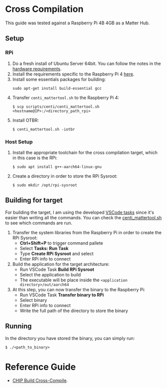 # Cross Compilation

This guide was tested against a Raspberry Pi 4B 4GB as a Matter Hub.

## Setup

### RPi

1. Do a fresh install of Ubuntu Server 64bit. You can follow the notes in the
   [hardware requirements](HARDWARE_REQUIREMENTS.md).
2. Install the requirements specific to the Raspberry Pi 4
   [here](https://project-chip.github.io/connectedhomeip-doc/guides/BUILDING.html#installing-prerequisites-on-raspberry-pi-4).
3. Install some essentials packages for building:
    ```
    sudo apt-get install build-essential gcc
    ```
4. Transfer `centi_mattertool.sh` to the Raspberry Pi 4:
    ```shell
    $ scp scripts/centi/centi_mattertool.sh <hostname@IP>:/<directory_path_rpi>
    ```
5. Install OTBR:
    ```shell
    $ centi_mattertool.sh -iotbr
    ```

### Host Setup

1. Install the appropriate toolchain for the cross compilation target, which in
   this case is the RPi:
    ```shell
    $ sudo apt install g++-aarch64-linux-gnu
    ```
2. Create a directory in order to store the RPi Sysroot:
    ```shell
    $ sudo mkdir /opt/rpi-sysroot
    ```

## Building for target

For building the target, I am using the developed [VSCode tasks](VSCODE_DEV.md)
since it's easier than writing all the commands. You can check the
[centi_mattertool.sh](../../scripts/centi/centi_mattertool.sh) to see which
commands are run.

1. Transfer the system libraries from the Raspberry Pi in order to create the
   RPi Sysroot:
    - **Ctrl+Shift+P** to trigger command pallete
    - Select **Tasks: Run Task**
    - Type **Create RPi Sysroot** and select
    - Enter RPi info to connect
2. Build the application for the target architecture:
    - Run VSCode Task **Build RPi Sysroot**
    - Select the application to build
    - The executable will be place inside the
      `<application directory>/out/aarch64`
3. At this step, you can now transfer the binary to the Raspberry Pi:
    - Run VSCode Task **Transfer binary to RPi**
    - Select binary
    - Enter RPi info to connect
    - Write the full path of the directory to store the binary

## Running

In the directory you have stored the binary, you can simply run:

```shell
$ ./<path_to_binary>
```

# Reference Guide

-   [CHIP Build Cross-Compile](../../integrations/docker/images/stage-1/chip-build-crosscompile/README.md).
